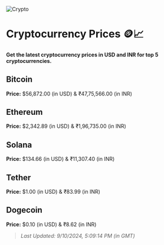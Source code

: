 
![Crypto](https://www.techguide.com.au/wp-content/uploads/2020/11/crypto3.jpeg)

# Cryptocurrency Prices 🪙📈

#### Get the latest cryptocurrency prices in USD and INR for top 5 cryptocurrencies.

## Bitcoin

**Price:** $56,872.00 (in USD) & ₹47,75,566.00 (in INR)

## Ethereum

**Price:** $2,342.89 (in USD) & ₹1,96,735.00 (in INR)

## Solana

**Price:** $134.66 (in USD) & ₹11,307.40 (in INR)

## Tether

**Price:** $1.00 (in USD) & ₹83.99 (in INR)

## Dogecoin

**Price:** $0.10 (in USD) & ₹8.62 (in INR)

> _Last Updated: 9/10/2024, 5:09:14 PM (in GMT)_
